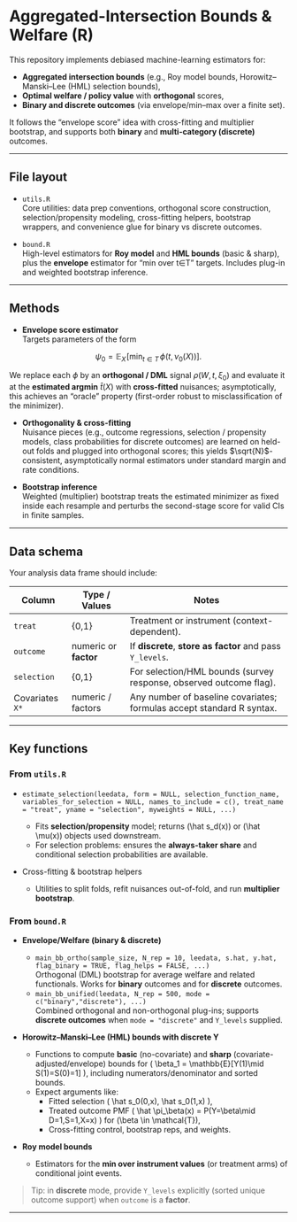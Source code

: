 # Aggregated-Intersection Bounds & Welfare (R)

This repository implements debiased machine-learning estimators for:
- **Aggregated intersection bounds** (e.g., Roy model bounds, Horowitz–Manski–Lee (HML) selection bounds),
- **Optimal welfare / policy value** with **orthogonal** scores,
- **Binary and discrete outcomes** (via envelope/min–max over a finite set).

It follows the “envelope score” idea with cross-fitting and multiplier bootstrap, and supports both **binary** and **multi-category (discrete)** outcomes.

---

## File layout

- `utils.R`  
  Core utilities: data prep conventions, orthogonal score construction, selection/propensity modeling, cross-fitting helpers, bootstrap wrappers, and convenience glue for binary vs discrete outcomes.

- `bound.R`  
  High-level estimators for **Roy model** and **HML bounds** (basic & sharp), plus the **envelope** estimator for “min over t∈T” targets. Includes plug-in and weighted bootstrap inference.

---

## Methods 

- **Envelope score estimator**  
  Targets parameters of the form  

$$
\psi_0 = \mathbb{E}_X\!\left[\min_{t \in T}\, \phi(t, \nu_0(X))\right].
$$


  We replace each $\phi$ by an **orthogonal / DML** signal $\rho(W, t, \xi_0)$ and evaluate it at the **estimated argmin** $\hat{t}(X)$ with **cross-fitted** nuisances; asymptotically, this achieves an “oracle” property (first-order robust to misclassification of the minimizer).

- **Orthogonality & cross-fitting**  
  Nuisance pieces (e.g., outcome regressions, selection / propensity models, class probabilities for discrete outcomes) are learned on held-out folds and plugged into orthogonal scores; this yields $\sqrt{N}$-consistent, asymptotically normal estimators under standard margin and rate conditions.


- **Bootstrap inference**  
  Weighted (multiplier) bootstrap treats the estimated minimizer as fixed inside each resample and perturbs the second-stage score for valid CIs in finite samples.

---

## Data schema

Your analysis data frame should include:

| Column          | Type / Values                 | Notes |
|-----------------|-------------------------------|-------|
| `treat`         | {0,1}                         | Treatment or instrument (context-dependent). |
| `outcome`       | numeric or **factor**         | If **discrete**, **store as factor** and pass `Y_levels`. |
| `selection`     | {0,1}                         | For selection/HML bounds (survey response, observed outcome flag). |
| Covariates `X*` | numeric / factors             | Any number of baseline covariates; formulas accept standard R syntax. |

---

## Key functions 

### From `utils.R`

- `estimate_selection(leedata, form = NULL, selection_function_name, variables_for_selection = NULL, names_to_include = c(), treat_name = "treat", yname = "selection", myweights = NULL, ...)`
  - Fits **selection/propensity** model; returns \(\hat s_d(x)\) or \(\hat \mu(x)\) objects used downstream.
  - For selection problems: ensures the **always-taker share** and conditional selection probabilities are available.

- Cross-fitting & bootstrap helpers  
  - Utilities to split folds, refit nuisances out-of-fold, and run **multiplier bootstrap**.

### From `bound.R`

- **Envelope/Welfare (binary & discrete)**  
  - `main_bb_ortho(sample_size, N_rep = 10, leedata, s.hat, y.hat, flag_binary = TRUE, flag_helps = FALSE, ...)`  
    Orthogonal (DML) bootstrap for average welfare and related functionals. Works for **binary** outcomes and for **discrete** outcomes.
  - `main_bb_unified(leedata, N_rep = 500, mode = c("binary","discrete"), ...)`  
    Combined orthogonal and non-orthogonal plug-ins; supports **discrete outcomes** when `mode = "discrete"` and `Y_levels` supplied.

- **Horowitz–Manski–Lee (HML) bounds with discrete Y**  
  - Functions to compute **basic** (no-covariate) and **sharp** (covariate-adjusted/envelope) bounds for \( \beta_1 = \mathbb{E}[Y(1)\mid S(1)=S(0)=1] \), including numerators/denominator and sorted bounds.
  - Expect arguments like:
    - Fitted selection \( \hat s_0(0,x), \hat s_0(1,x) \),
    - Treated outcome PMF \( \hat \pi_\beta(x) = P(Y=\beta\mid D=1,S=1,X=x) \) for \(\beta \in \mathcal{T}\),
    - Cross-fitting control, bootstrap reps, and weights.

- **Roy model bounds**  
  - Estimators for the **min over instrument values** (or treatment arms) of conditional joint events.

> Tip: in **discrete** mode, provide `Y_levels` explicitly (sorted unique outcome support) when `outcome` is a **factor**.

---


